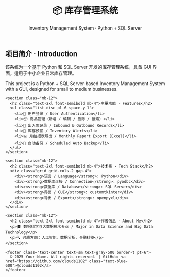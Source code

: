 <!DOCTYPE html>
<html lang="zh-CN">
<head>
  <meta charset="UTF-8" />
  <meta name="viewport" content="width=device-width, initial-scale=1.0" />
  <title>库存管理系统 | Inventory Management System</title>
  <link href="https://cdn.jsdelivr.net/npm/tailwindcss@2.2.19/dist/tailwind.min.css" rel="stylesheet">
</head>
<body class="bg-gray-50 text-gray-800">
  <header class="bg-blue-600 text-white py-6 shadow-md">
    <div class="max-w-5xl mx-auto px-4">
      <h1 class="text-3xl font-bold">📦 库存管理系统</h1>
      <p class="text-lg">Inventory Management System · Python + SQL Server</p>
    </div>
  </header>

  <main class="max-w-5xl mx-auto px-4 py-10">
    <section class="mb-12">
      <h2 class="text-2xl font-semibold mb-4">项目简介 · Introduction</h2>
      <p class="mb-2">该系统为一个基于 Python 和 SQL Server 开发的库存管理系统，具备 GUI 界面，适用于中小企业日常库存管理。</p>
      <p>This project is a Python + SQL Server-based Inventory Management System with a GUI, designed for small to medium businesses.</p>
    </section>

    <section class="mb-12">
      <h2 class="text-2xl font-semibold mb-4">主要功能 · Features</h2>
      <ul class="list-disc pl-6 space-y-1">
        <li>🔐 用户登录 / User Authentication</li>
        <li>📦 商品管理（新增 / 编辑 / 删除 / 搜索）</li>
        <li>🚚 出入库记录 / Inbound & Outbound Records</li>
        <li>🚨 库存预警 / Inventory Alerts</li>
        <li>📊 月结报表导出 / Monthly Report Export (Excel)</li>
        <li>💾 自动备份 / Scheduled Auto Backup</li>
      </ul>
    </section>

    <section class="mb-12">
      <h2 class="text-2xl font-semibold mb-4">技术栈 · Tech Stack</h2>
      <div class="grid grid-cols-2 gap-4">
        <div><strong>语言 / Language</strong>: Python</div>
        <div><strong>数据库连接 / Connection</strong>: pyodbc</div>
        <div><strong>数据库 / Database</strong>: SQL Server</div>
        <div><strong>界面 / GUI</strong>: customtkinter</div>
        <div><strong>导出 / Export</strong>: openpyxl</div>
      </div>
    </section>

    <section class="mb-12">
      <h2 class="text-2xl font-semibold mb-4">作者信息 · About Me</h2>
      <p>🎓 数据科学与大数据技术专业 / Major in Data Science and Big Data Technology</p>
      <p>🔍 兴趣方向：人工智能、数据分析、金融科技</p>
    </section>

    <footer class="text-center text-sm text-gray-500 border-t pt-6">
      © 2025 Your Name. All rights reserved. | GitHub: <a href="https://github.com/clouds1102" class="text-blue-600">@clouds1102</a>
    </footer>
  </main>
</body>
</html>

